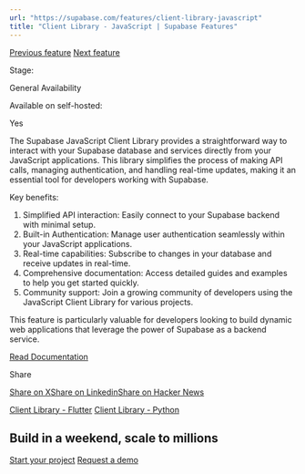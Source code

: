 ```yaml
---
url: "https://supabase.com/features/client-library-javascript"
title: "Client Library - JavaScript | Supabase Features"
---
```


[Previous feature](https://supabase.com/features/client-library-flutter) [Next feature](https://supabase.com/features/client-library-python)

Stage:

General Availability

Available on self-hosted:

Yes

The Supabase JavaScript Client Library provides a straightforward way to interact with your Supabase database and services directly from your JavaScript applications. This library simplifies the process of making API calls, managing authentication, and handling real-time updates, making it an essential tool for developers working with Supabase.

Key benefits:

1. Simplified API interaction: Easily connect to your Supabase backend with minimal setup.
2. Built-in Authentication: Manage user authentication seamlessly within your JavaScript applications.
3. Real-time capabilities: Subscribe to changes in your database and receive updates in real-time.
4. Comprehensive documentation: Access detailed guides and examples to help you get started quickly.
5. Community support: Join a growing community of developers using the JavaScript Client Library for various projects.

This feature is particularly valuable for developers looking to build dynamic web applications that leverage the power of Supabase as a backend service.

[Read Documentation](https://supabase.com/docs/reference/javascript/start)

Share

[Share on X](https://twitter.com/intent/tweet?url=https%3A%2F%2Fsupabase.com%2Ffeatures%2Fclient-library-javascript&text=Client%20Library%20-%20JavaScript%20%7C%20Supabase%20Features)[Share on Linkedin](https://www.linkedin.com/shareArticle?url=https%3A%2F%2Fsupabase.com%2Ffeatures%2Fclient-library-javascript&text=Client%20Library%20-%20JavaScript%20%7C%20Supabase%20Features)[Share on Hacker News](https://news.ycombinator.com/submitlink?u=https%3A%2F%2Fsupabase.com%2Ffeatures%2Fclient-library-javascript&t=Client%20Library%20-%20JavaScript%20%7C%20Supabase%20Features)

[Client Library - Flutter](https://supabase.com/features/client-library-flutter) [Client Library - Python](https://supabase.com/features/client-library-python)

## Build in a weekend, scale to millions

[Start your project](https://supabase.com/dashboard) [Request a demo](https://supabase.com/contact/sales)